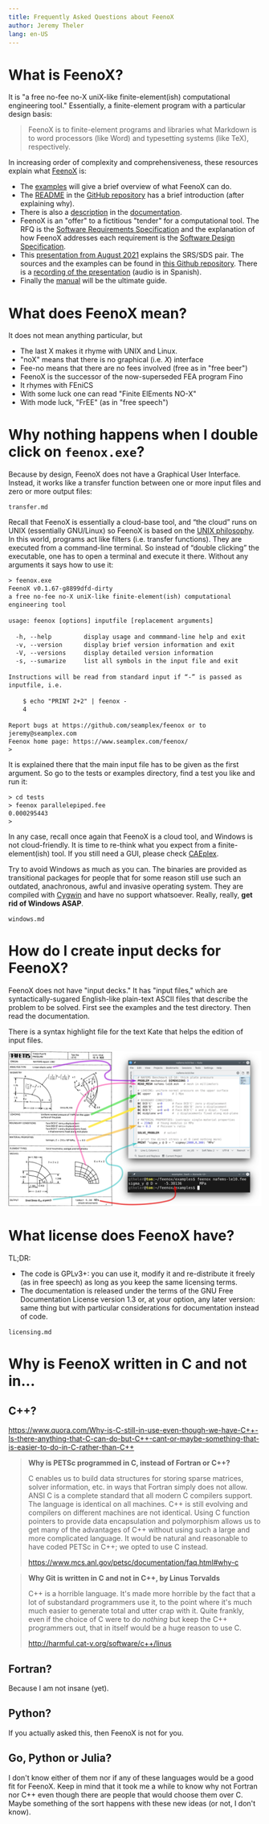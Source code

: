 ```yaml
---
title: Frequently Asked Questions about FeenoX
author: Jeremy Theler
lang: en-US
---
```


# What is FeenoX?

It is "a free no-fee no-X uniX-like finite-element(ish) computational engineering tool."
Essentially, a finite-element program with a particular design basis:

> FeenoX is to finite-element programs and libraries what Markdown is to word processors (like Word) and typesetting systems (like TeX), respectively.

In increasing order of complexity and comprehensiveness, these resources explain what [FeenoX](https://www.seamplex.com/feenox) is:

 * The [examples](https://www.seamplex.com/feenox/examples) will give a brief overview of what FeenoX can do.
 * The [README](https://www.seamplex.com/feenox/) in the [GitHub repository](https://github.com/seamplex/feenox/) has a brief introduction (after explaining why).
 * There is also a [description](https://www.seamplex.com/feenox/doc/feenox-desc.html) in the [documentation](https://seamplex.com/feenox/doc/).
 * FeenoX is an "offer" to a fictitious "tender" for a computational tool. The RFQ is the [Software Requirements Specification](https://www.seamplex.com/feenox/doc/srs.pdf) and the explanation of how FeenoX addresses each requirement is the [Software Design Specification](https://www.seamplex.com/feenox/doc/srs.pdf).
 * This [presentation from August 2021]((https://www.seamplex.com/feenox/doc/2021-feenox.pdf)) explains the SRS/SDS pair. The sources and the examples can be found in [this Github repository](https://github.com/gtheler/2021-presentation). There is a [recording of the presentation]((https://youtu.be/-RJ5qn7E9uE)) (audio is in Spanish).
 * Finally the [manual](https://www.seamplex.com/feenox/doc/feenox-manual.pdf) will be the ultimate guide.



# What does FeenoX mean?

It does not mean anything particular, but

 * The last X makes it rhyme with UNIX and Linux.
 * "noX" means that there is no graphical (i.e. _X_) interface
 * Fee-no means that there are no fees involved (free as in "free beer")
 * FeenoX is the successor of the now-superseded FEA program Fino
 * It rhymes with FEniCS
 * With some luck one can read "Finite ElEments NO-X"
 * With mode luck, "FrEE" (as in "free speech")


# Why nothing happens when I double click on `feenox.exe`?

Because by design, FeenoX does not have a Graphical User Interface. Instead, it works like a transfer function between one or more input files and zero or more output files:

```include
transfer.md
```

Recall that FeenoX is essentially a cloud-base tool, and “the cloud” runs on UNIX (essentially GNU/Linux) so FeenoX is based on the [UNIX philosophy](unix.md). In this world, programs act like filters (i.e. transfer functions). They are executed from a command-line terminal. So instead of “double clicking” the executable, one has to open a terminal and execute it there. Without any arguments it says how to use it:

```terminal
> feenox.exe
FeenoX v0.1.67-g8899dfd-dirty 
a free no-fee no-X uniX-like finite-element(ish) computational engineering tool

usage: feenox [options] inputfile [replacement arguments]

  -h, --help         display usage and commmand-line help and exit
  -v, --version      display brief version information and exit
  -V, --versions     display detailed version information
  -s, --sumarize     list all symbols in the input file and exit

Instructions will be read from standard input if “-” is passed as
inputfile, i.e.

    $ echo "PRINT 2+2" | feenox -
    4

Report bugs at https://github.com/seamplex/feenox or to jeremy@seamplex.com
Feenox home page: https://www.seamplex.com/feenox/
>
```

It is explained there that the main input file has to be given as the first argument. So go to the tests or examples directory, find a test you like and run it:

```terminal
> cd tests
> feenox parallelepiped.fee
0.000295443
>
```

In any case, recall once again that FeenoX is a cloud tool, and Windows is not cloud-friendly.
It is time to re-think what you expect from a finite-element(ish) tool.
If you still need a GUI, please check [CAEplex](https://www.caeplex.com).

Try to avoid Windows as much as you can. The binaries are provided as transitional packages for people that for some reason still use such an outdated, anachronous, awful and invasive operating system. They are compiled with [Cygwin](http://cygwin.com/) and have no support whatsoever. Really, really, **get rid of Windows ASAP**.

```include
windows.md
```

# How do I create input decks for FeenoX?

FeenoX does not have "input decks." It has "input files," which are syntactically-sugared English-like plain-text ASCII files that describe the problem to be solved. First see the examples and the test directory. Then read the documentation.

There is a syntax highlight file for the text Kate that helps the edition of input files.

![The Kate Text Editor can be used to prepare input files with syntax highlighting.](nafems-le10-problem-input.svg)


# What license does FeenoX have?

TL;DR:

 * The code is GPLv3+: you can use it, modify it and re-distribute it freely (as in free speech) as long as you keep the same licensing terms.
 * The documentation is released under the terms of the GNU Free Documentation License version 1.3 or, at your option, any later version: same thing but with particular considerations for documentation instead of code.
 
```include
licensing.md
```


# Why is FeenoX written in C and not in...

## C++?

<https://www.quora.com/Why-is-C-still-in-use-even-though-we-have-C++-Is-there-anything-that-C-can-do-but-C++-cant-or-maybe-something-that-is-easier-to-do-in-C-rather-than-C++>

> **Why is PETSc programmed in C, instead of Fortran or C++?**
>
> C enables us to build data structures for storing sparse matrices, solver information, etc. in ways that Fortran simply does not allow. ANSI C is a complete standard that all modern C compilers support. The language is identical on all machines. C++ is still evolving and compilers on different machines are not identical. Using C function pointers to provide data encapsulation and polymorphism allows us to get many of the advantages of C++ without using such a large and more complicated language. It would be natural and reasonable to have coded PETSc in C++; we opted to use C instead. 
>
> <https://www.mcs.anl.gov/petsc/documentation/faq.html#why-c>



> **Why Git is written in C and not in C++, by Linus Torvalds**
>
> C++ is a horrible language. It's made more horrible by the fact that a lot 
> of substandard programmers use it, to the point where it's much much 
> easier to generate total and utter crap with it. Quite frankly, even if 
> the choice of C were to do *nothing* but keep the C++ programmers out, 
> that in itself would be a huge reason to use C.
>
> <http://harmful.cat-v.org/software/c++/linus>


## Fortran?

Because I am not insane (yet).

## Python?

If you actually asked this, then FeenoX is not for you.

## Go, Python or Julia?

I don't know either of them nor if any of these languages would be a good fit for FeenoX.
Keep in mind that it took me a while to know why not Fortran nor C++ even though there are people that would choose them over C.
Maybe something of the sort happens with these new ideas (or not, I don't know).

